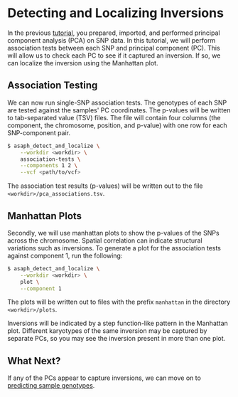 # Detecting and Localizing Inversions

In the previous [tutorial](pca.md), you prepared, imported, and performed principal component analysis (PCA) on SNP data.  In this tutorial, we will perform association tests between each SNP and principal component (PC).  This will allow us to check each PC to see if it captured an inversion.  If so, we can localize the inversion using the Manhattan plot.

## Association Testing
We can now run single-SNP association tests.  The genotypes of each SNP are tested against the samples' PC coordinates.  The p-values will be written to tab-separated value (TSV) files.  The file will contain four columns (the component, the chromosome, position, and p-value) with one row for each SNP-component pair.

```bash
$ asaph_detect_and_localize \
    --workdir <workdir> \
    association-tests \
    --components 1 2 \
	--vcf <path/to/vcf>
```

The association test results (p-values) will be written out to the file `<workdir>/pca_associations.tsv`.

## Manhattan Plots
Secondly, we will use manhattan plots to show the p-values of the SNPs across the chromosome.  Spatial correlation can indicate structural variations such as inversions.  To generate a plot for the association tests against component 1, run the following:

```bash
$ asaph_detect_and_localize \
    --workdir <workdir> \
    plot \
	--component 1
```

The plots will be written out to files with the prefix `manhattan` in the directory `<workdir>/plots`.

Inversions will be indicated by a step function-like pattern in the Manhattan plot.  Different karyotypes of the same inversion may be captured by separate PCs, so you may see the inversion present in more than one plot.

## What Next?
If any of the PCs appear to capture inversions, we can move on to [predicting sample genotypes](genotyping-inversions.md).
